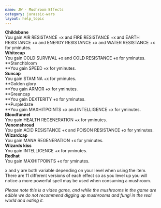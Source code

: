 ```yaml
---
name: JW - Mushroom Effects
category: jurassic-wars
layout: help_topic
---
```

**Childsbane**  
You gain AIR RESISTANCE +x and FIRE RESISTANCE +x and EARTH RESISTANCE +x and ENERGY RESISTANCE +x and WATER RESISTANCE +x for yminutes.  
**Whitecap**  
You gain COLD SURVIVAL +x and COLD RESISTANCE +x for yminutes.  
**Stenchbloom  
**You gain SPEED +x for yminutes.  
**Suncap**  
You gain STAMINA +x for yminutes.  
**Golden glory  
**You gain ARMOR +x for yminutes.  
**Greencap  
**You gain DEXTERITY +x for yminutes.  
**Purpledaze  
**You gain MAXHITPOINTS +x and INTELLIGENCE +x for yminutes.  
**Bloodfunnel**  
You gain HEALTH REGENERATION +x for yminutes.  
**Venomshroud**  
You gain ACID RESISTANCE +x and POISON RESISTANCE +x for yminutes.  
**Wizardcap**  
You gain MANA REGENERATION +x for yminutes.  
**Wizards kiss**  
You gain INTELLIGENCE +x for yminutes.  
**Redhat**  
You gain MAXHITPOINTS +x for yminutes.  

x and y are both variable depending on your level when using the item. There are 11 different versions of each effect so as you level up you will notice a more powerful spell may be used when consuming a mushroom.

_Please note this is a video game, and while the mushrooms in the game are edible we do not recommend digging up mushrooms and fungi in the real world and eating it._